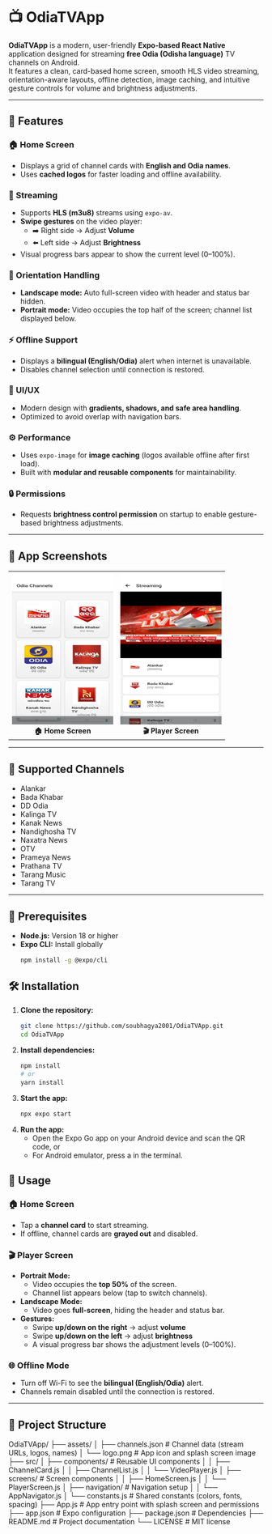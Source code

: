 # 📺 OdiaTVApp

**OdiaTVApp** is a modern, user-friendly **Expo-based React Native** application designed for streaming **free Odia (Odisha language)** TV channels on Android.  
It features a clean, card-based home screen, smooth HLS video streaming, orientation-aware layouts, offline detection, image caching, and intuitive gesture controls for volume and brightness adjustments.

---

## 🚀 Features

### 🏠 Home Screen
- Displays a grid of channel cards with **English and Odia names**.  
- Uses **cached logos** for faster loading and offline availability.

### 🎥 Streaming
- Supports **HLS (m3u8)** streams using `expo-av`.  
- **Swipe gestures** on the video player:  
  - ➡️ Right side → Adjust **Volume**  
  - ⬅️ Left side → Adjust **Brightness**  
- Visual progress bars appear to show the current level (0–100%).

### 📱 Orientation Handling
- **Landscape mode:** Auto full-screen video with header and status bar hidden.  
- **Portrait mode:** Video occupies the top half of the screen; channel list displayed below.

### ⚡ Offline Support
- Displays a **bilingual (English/Odia)** alert when internet is unavailable.  
- Disables channel selection until connection is restored.

### 🎨 UI/UX
- Modern design with **gradients, shadows, and safe area handling**.  
- Optimized to avoid overlap with navigation bars.

### ⚙️ Performance
- Uses `expo-image` for **image caching** (logos available offline after first load).  
- Built with **modular and reusable components** for maintainability.

### 🔒 Permissions
- Requests **brightness control permission** on startup to enable gesture-based brightness adjustments.

---

## 📸 App Screenshots

<table>
  <tr>
    <td align="center">
      <img src="https://github.com/soubhagya2001/OdiaTVApp/raw/main/assets/home-screen.jpg" alt="Home Screen" width="200" height="300"/><br>
      <strong>🏠 Home Screen</strong>
    </td>
    <td align="center">
      <img src="https://github.com/soubhagya2001/OdiaTVApp/raw/main/assets/player-screen.jpg" alt="Player Screen" width="200" height="300"/><br>
      <strong>🎬 Player Screen</strong>
    </td>
  </tr>
</table>


---

## 📡 Supported Channels

- Alankar  
- Bada Khabar  
- DD Odia  
- Kalinga TV  
- Kanak News  
- Nandighosha TV  
- Naxatra News  
- OTV  
- Prameya News  
- Prathana TV  
- Tarang Music  
- Tarang TV  

---

## 🧩 Prerequisites

- **Node.js:** Version 18 or higher  
- **Expo CLI:** Install globally  
  ```bash
  npm install -g @expo/cli


## 🛠️ Installation

1. **Clone the repository:**
   ```bash
   git clone https://github.com/soubhagya2001/OdiaTVApp.git
   cd OdiaTVApp

2. **Install dependencies:**
    ```bash
    npm install
    # or
    yarn install

3. **Start the app:**
    ```bash
    npx expo start

4. **Run the app:**
    - Open the Expo Go app on your Android device and scan the QR code, or 
    - For Android emulator, press a in the terminal.

## 📱 Usage

### 🏠 Home Screen
- Tap a **channel card** to start streaming.  
- If offline, channel cards are **grayed out** and disabled.

### 🎬 Player Screen
- **Portrait Mode:**
  - Video occupies the **top 50%** of the screen.
  - Channel list appears below (tap to switch channels).
- **Landscape Mode:**
  - Video goes **full-screen**, hiding the header and status bar.
- **Gestures:**
  - Swipe **up/down on the right** → adjust **volume**  
  - Swipe **up/down on the left** → adjust **brightness**  
  - A visual progress bar shows the adjustment levels (0–100%).

### 🌐 Offline Mode
- Turn off Wi-Fi to see the **bilingual (English/Odia)** alert.  
- Channels remain disabled until the connection is restored.

---

## 📁 Project Structure
OdiaTVApp/
├── assets/
│ ├── channels.json # Channel data (stream URLs, logos, names)
│ └── logo.png # App icon and splash screen image
├── src/
│ ├── components/ # Reusable UI components
│ │ ├── ChannelCard.js
│ │ ├── ChannelList.js
│ │ └── VideoPlayer.js
│ ├── screens/ # Screen components
│ │ ├── HomeScreen.js
│ │ └── PlayerScreen.js
│ ├── navigation/ # Navigation setup
│ │ └── AppNavigator.js
│ └── constants.js # Shared constants (colors, fonts, spacing)
├── App.js # App entry point with splash screen and permissions
├── app.json # Expo configuration
├── package.json # Dependencies
├── README.md # Project documentation
└── LICENSE # MIT license

